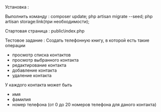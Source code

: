Установка :

Выполнить команду : 
composer update;
php artisan migrate --seed;
php artisan storage:link(при необходимости);

Стартовая страница :
public\index.php

Тестовое задание :
Создать телефонную книгу, в которой есть такие операции

+ просмотр списка контактов
+ просмотр выбранного контакта
+ редактирование контакта
+ добавление контакта
+ удаление контакта


У каждого контакта может быть
- имя
- фамилия
- номер телефона (от 0 до 20 номеров телефона для даного контакта)
